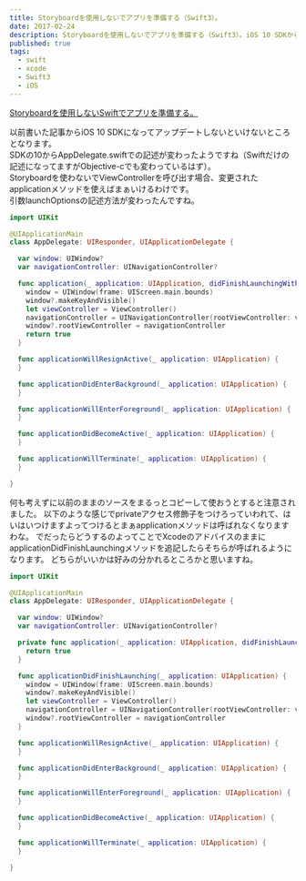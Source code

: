 ```yaml
---
title: Storyboardを使用しないでアプリを準備する（Swift3）。
date: 2017-02-24
description: Storyboardを使用しないでアプリを準備する（Swift3）。iOS 10 SDKからAppDelegate.swiftのメソッドが変わったのでその対応。
published: true
tags: 
  - swift
  - xcode
  - Swift3
  - iOS
---
```


[Storyboardを使用しないSwiftでアプリを準備する。](/2015/03/10/storyboardswift.html)

以前書いた記事からiOS 10 SDKになってアップデートしないといけないところとなります。  
SDKの10からAppDelegate.swiftでの記述が変わったようですね（Swiftだけの記述になってますがObjective-cでも変わっているはず）。  
Storyboardを使わないでViewControllerを呼び出す場合、変更されたapplicationメソッドを使えばまぁいけるわけです。  
引数launchOptionsの記述方法が変わったんですね。

~~~swift
import UIKit

@UIApplicationMain
class AppDelegate: UIResponder, UIApplicationDelegate {

  var window: UIWindow?
  var navigationController: UINavigationController?

  func application(_ application: UIApplication, didFinishLaunchingWithOptions launchOptions: [UIApplicationLaunchOptionsKey : Any]? = nil) -> Bool {
    window = UIWindow(frame: UIScreen.main.bounds)
    window?.makeKeyAndVisible()
    let viewController = ViewController()
    navigationController = UINavigationController(rootViewController: viewController)
    window?.rootViewController = navigationController
    return true
  }

  func applicationWillResignActive(_ application: UIApplication) {
  }

  func applicationDidEnterBackground(_ application: UIApplication) {
  }

  func applicationWillEnterForeground(_ application: UIApplication) {
  }

  func applicationDidBecomeActive(_ application: UIApplication) {
  }

  func applicationWillTerminate(_ application: UIApplication) {
  }

}
~~~
何も考えずに以前のままのソースをまるっとコピーして使おうとすると注意されました。
以下のような感じでprivateアクセス修飾子をつけろっていわれて、はいはいつけますよってつけるとまぁapplicationメソッドは呼ばれなくなりますわな。
でだったらどうするのよってことでXcodeのアドバイスのままにapplicationDidFinishLaunchingメソッドを追記したらそちらが呼ばれるようになります。
どちらがいいかは好みの分かれるところかと思いますね。

~~~swift
import UIKit

@UIApplicationMain
class AppDelegate: UIResponder, UIApplicationDelegate {

  var window: UIWindow?
  var navigationController: UINavigationController?

  private func application(_ application: UIApplication, didFinishLaunchingWithOptions launchOptions: [NSObject: AnyObject]?) -> Bool {
    return true
  }

  func applicationDidFinishLaunching(_ application: UIApplication) {
    window = UIWindow(frame: UIScreen.main.bounds)
    window?.makeKeyAndVisible()
    let viewController = ViewController()
    navigationController = UINavigationController(rootViewController: viewController)
    window?.rootViewController = navigationController
  }

  func applicationWillResignActive(_ application: UIApplication) {
  }

  func applicationDidEnterBackground(_ application: UIApplication) {
  }

  func applicationWillEnterForeground(_ application: UIApplication) {
  }

  func applicationDidBecomeActive(_ application: UIApplication) {
  }

  func applicationWillTerminate(_ application: UIApplication) {
  }

}
~~~
